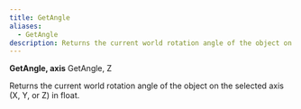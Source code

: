 ```yaml
---
title: GetAngle
aliases:
  - GetAngle
description: Returns the current world rotation angle of the object on the selected axis in float.
---
```

**GetAngle, axis**
GetAngle, Z  

Returns the current world rotation angle of the object on the selected axis (X, Y, or Z) in float.
